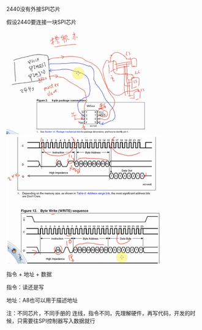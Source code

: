 2440没有外接SPI芯片

假设2440要连接一块SPI芯片

![caption](./pic/spi_1.png)
![caption](./pic/spi_2.png)

指令 + 地址 + 数据

指令：读还是写

地址：A8也可以用于描述地址


注：不同芯片，不同手册的 连线，指令不同，先理解硬件，再写代码，开发的时候，只需要往SPI控制器写入数据就行


